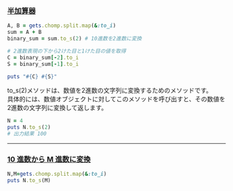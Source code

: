 ### [半加算器](https://paiza.jp/works/mondai/logical_operation/logical_operation__basic_step8)

```Ruby
A, B = gets.chomp.split.map(&:to_i)
sum = A + B
binary_sum = sum.to_s(2) # 10進数を2進数に変換

# 2進数表現の下から2けた目と1けた目の値を取得
C = binary_sum[-2].to_i
S = binary_sum[-1].to_i

puts "#{C} #{S}"

```

to_s(2)メソッドは、数値を2進数の文字列に変換するためのメソッドです。  
具体的には、数値オブジェクトに対してこのメソッドを呼び出すと、その数値を2進数の文字列に変換して返します。

```Ruby
N = 4
puts N.to_s(2)
# 出力結果 100

```
***
### [10 進数から M 進数に変換](https://paiza.jp/works/mondai/loop_problems2/loop_problems2__conv_nbase)
```Ruby
N,M=gets.chomp.split.map(&:to_i)
puts N.to_s(M)
```
